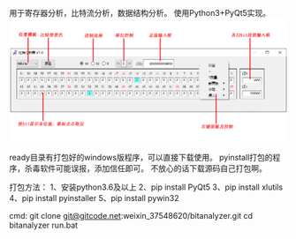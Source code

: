 用于寄存器分析，比特流分析，数据结构分析。
使用Python3+PyQt5实现。
![help](./help/help.gif)

ready目录有打包好的windows版程序，可以直接下载使用。
pyinstall打包的程序，杀毒软件可能误报，添加信任即可。
不放心的话下载源码自己打包啊。


打包方法：
1、安装python3.6及以上
2、pip install PyQt5
3、pip install xlutils
4、pip install pyinstaller
5、pip install pywin32

cmd:
git clone git@gitcode.net:weixin_37548620/bitanalyzer.git
cd bitanalyzer
run.bat
